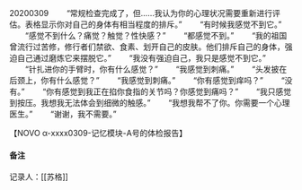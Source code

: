 20200309
　　“常规检查完成了，但……我认为你的心理状况需要重新进行评估。表格显示你对自己的身体有相当程度的排斥。”
　　“有时候我感觉不到它。”
　　“感觉不到什么？痛觉？触觉？性快感？”
　　“都感觉不到。”
　　“我的祖国曾流行过苦修，修行者们禁欲、食素、划开自己的皮肤。他们排斥自己的身体，强迫自己通过磨炼它来摆脱它。”
　　“我没有强迫自己，我只是感觉不到它。”
　　“针扎进你的手臂时，你有什么感觉？”
　　“我感觉到刺痛。”
　　“头发披在后颈上，你有什么感觉？”
　　“我感觉到刺痛。”
　　“你有感觉到痒吗？”
　　“没有。”
　　“你有感觉到我正在掐你食指的关节吗？你感觉到痛吗？”
　　“我只感觉到按压。我想我无法体会到细微的触感。”
　　“我想我帮不了你。你需要一个心理医生。”
　　“谢谢，我不需要。”

【NOVO α-xxxx0309-记忆模块-A号的体检报告】

#### 备注
记录人：[[苏格]]